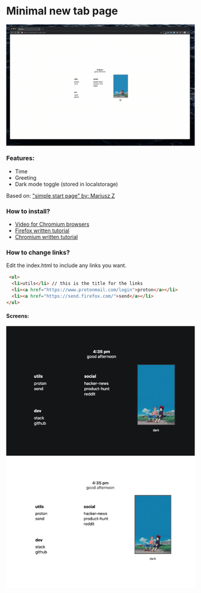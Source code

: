 # Minimal new tab page
<img align='center' src='assets/demo.gif'></img>

### Features: 
- Time
- Greeting
- Dark mode toggle (stored in localstorage)

Based on: ["simple start page" by: Mariusz Z](https://stpg.tk/guides/basic-startpage)
### How to install?
- [Video for Chromium browsers](https://vimeo.com/436572024)
- [Firefox written tutorial](https://support.mozilla.org/en-US/questions/1251199)
- [Chromium written tutorial](https://developer.chrome.com/extensions/override)

### How to change links?
Edit the index.html to include any links you want.

```html
 <ul>
  <li>utils</li> // this is the title for the links 
  <li><a href="https://www.protonmail.com/login">proton</a></li>
  <li><a href="https://send.firefox.com/">send</a></li>
</ul>
```

#### Screens:
<img align='center' src='assets/dark.png'></img>
<img align='center' src='assets/light.png'></img>


